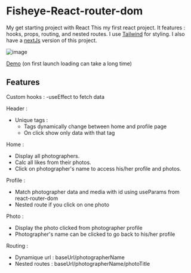 # Fisheye-React-router-dom
My get starting project with React
This my first react project. It features : hooks, props, routing, and nested routes.
I use [Tailwind](https://tailwindcss.com/) for styling. I also have a [nextJs](https://github.com/Vincent-Wirwicki/Fisheye-fromReact-toNext) version of this project.

![image](https://user-images.githubusercontent.com/98763680/163030457-04d23e14-6fdd-4309-a87d-470b6a1b8dab.png)

[Demo](https://fshy-app.herokuapp.com/)
(on first launch loading can take a long time)

## Features

Custom hooks : 
  -useEffect to fetch data

Header :

  - Unique tags :
     - Tags dynamically change between home and profile page
     - On click show only data with that tag

Home :

  - Display all photographers.
  - Calc all likes from their photos.
  - Click on photographer's name to access his/her profile and photos.  

Profile :

  - Match photographer data and media with id using useParams from react-router-dom
  - Nested route if you click on one photo

Photo :

  - Display the photo clicked from photographer profile
  - Photographer's name can be clicked to go back to his/her profile

Routing :
  - Dynamique url : baseUrl/photographerName
  - Nested routes : baseUrl/photographerName/photoTitle
  

